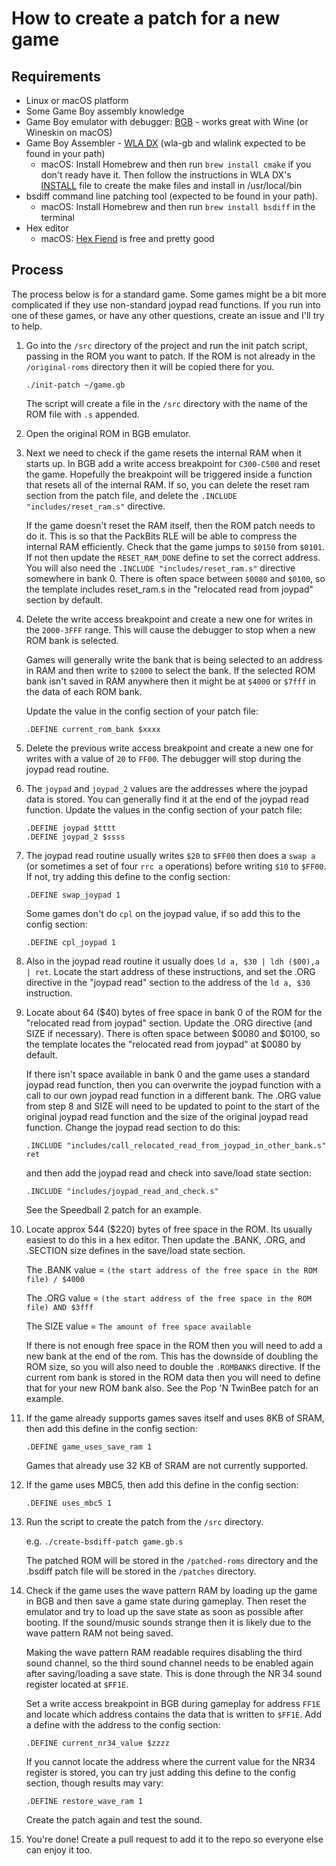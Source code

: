 # How to create a patch for a new game

## Requirements

- Linux or macOS platform
- Some Game Boy assembly knowledge
- Game Boy emulator with debugger: [BGB](http://bgb.bircd.org/) - works great with Wine (or Wineskin on macOS) 
- Game Boy Assembler - [WLA DX](https://github.com/vhelin/wla-dx) (wla-gb and wlalink expected to be found in your path)
  - macOS: Install Homebrew and then run ```brew install cmake``` if you don't ready have it. Then follow the instructions in WLA DX's [INSTALL](https://github.com/vhelin/wla-dx/blob/master/INSTALL) file to create the make files and install in /usr/local/bin
- bsdiff command line patching tool (expected to be found in your path). 
  - macOS: Install Homebrew and then run ```brew install bsdiff``` in the terminal
- Hex editor 
  - macOS: [Hex Fiend](https://github.com/ridiculousfish/HexFiend/releases) is free and pretty good

## Process

The process below is for a standard game.  Some games might be a bit more complicated if they use non-standard joypad read functions.  If you run into one of these games, or have any other questions, create an issue and I'll try to help.


1. Go into the ```/src``` directory of the project and run the init patch script, passing in the ROM you want to patch. If the ROM is not already in the ```/original-roms``` directory then it will be copied there for you.

   ```./init-patch ~/game.gb```

   The script will create a file in the ```/src``` directory with the name of the ROM file with ```.s``` appended.

2. Open the original ROM in BGB emulator.

3. Next we need to check if the game resets the internal RAM when it starts up. In BGB add a write access breakpoint for `C300-C500` and reset the game.  Hopefully the breakpoint will be triggered inside a function that resets all of the internal RAM.  If so, you can delete the reset ram section from the patch file, and delete the ```.INCLUDE "includes/reset_ram.s"``` directive.

   If the game doesn't reset the RAM itself, then the ROM patch needs to do it. This is so that the PackBits RLE will be able to compress the internal RAM efficiently.  Check that the game jumps to ```$0150``` from ```$0101```.  If not then update the ```RESET_RAM_DONE``` define to set the correct address.  You will also need the ```.INCLUDE "includes/reset_ram.s"``` directive somewhere in bank 0. There is often space between ```$0080``` and ```$0100```, so the template includes reset_ram.s in the "relocated read from joypad" section by default.
  
4. Delete the write access breakpoint and create a new one for writes in the ```2000-3FFF``` range. This will cause the debugger to stop when a new ROM bank is selected.  

   Games will generally write the bank that is being selected to an address in RAM and then write to ```$2000``` to select the bank.  If the selected ROM bank isn't saved in RAM anywhere then it might be at ```$4000``` or ```$7fff``` in the data of each ROM bank.

   Update the value in the config section of your patch file:
    
   ```.DEFINE current_rom_bank $xxxx```

5. Delete the previous write access breakpoint and create a new one for writes with a value of ```20``` to ```FF00```.  The debugger will stop during the joypad read routine.

6. The ```joypad``` and ```joypad_2``` values are the addresses where the joypad data is stored.  You can generally find it at the end of the joypad read function. Update the values in the config section of your patch file:

    ```
    .DEFINE joypad $tttt
    .DEFINE joypad_2 $ssss
    ```

7. The joypad read routine usually writes ```$20``` to ```$FF00``` then does a ```swap a``` (or sometimes a set of four ```rrc a``` operations) before writing ```$10``` to ```$FF00```.  If not, try adding this define to the config section:

    ```
    .DEFINE swap_joypad 1
    ```

    Some games don't do ```cpl``` on the joypad value, if so add this to the config section:

    ```
    .DEFINE cpl_joypad 1
    ```

8. Also in the joypad read routine it usually does ```ld a, $30 | ldh ($00),a | ret```. Locate the start address of these instructions, and set the .ORG directive in the "joypad read" section to the address of the ```ld a, $30``` instruction.

9. Locate about 64 ($40) bytes of free space in bank 0 of the ROM for the "relocated read from joypad" section. Update the .ORG directive (and SIZE if necessary). There is often space between $0080 and $0100, so the template locates the "relocated read from joypad" at $0080 by default.

   If there isn't space available in bank 0 and the game uses a standard joypad read function, then you can overwrite the joypad function with a call to our own joypad read function in a different bank. The .ORG value from step 8 and SIZE will need to be updated to point to the start of the original joypad read function and the size of the original joypad read function.  Change the joypad read section to do this:

   ```
   .INCLUDE "includes/call_relocated_read_from_joypad_in_other_bank.s"
   ret
   ```

   and then add the joypad read and check into save/load state section:

   ```.INCLUDE "includes/joypad_read_and_check.s"```

   See the Speedball 2 patch for an example.

10. Locate approx 544 ($220) bytes of free space in the ROM.  Its usually easiest to do this in a hex editor. Then update the .BANK, .ORG, and .SECTION size defines in the save/load state section. 

    The .BANK value = ```(the start address of the free space in the ROM file) / $4000```

    The .ORG value = ```(the start address of the free space in the ROM file) AND $3fff```
	
	  The SIZE value = ```The amount of free space available```


    If there is not enough free space in the ROM then you will need to add a new bank at the end of the rom.  This has the downside of doubling the ROM size, so you will also need to double the ```.ROMBANKS``` directive.  If the current rom bank is stored in the ROM data then you will need to define that for your new ROM bank also.  See the Pop 'N TwinBee patch for an example.


11. If the game already supports games saves itself and uses 8KB of SRAM, then add this define in the config section:

    ```
    .DEFINE game_uses_save_ram 1
    ```

    Games that already use 32 KB of SRAM are not currently supported.

12. If the game uses MBC5, then add this define in the config section:

    ```
    .DEFINE uses_mbc5 1
    ```

13. Run the script to create the patch from the ```/src``` directory.

    e.g. ```./create-bsdiff-patch game.gb.s```

	  The patched ROM will be stored in the ```/patched-roms``` directory and the .bsdiff patch file will be stored in the ```/patches``` directory.

14. Check if the game uses the wave pattern RAM by loading up the game in BGB and then save a game state during gameplay.  Then reset the emulator and try to load up the save state as soon as possible after booting.  If the sound/music sounds strange then it is likely due to the wave pattern RAM not being saved.  

    Making the wave pattern RAM readable requires disabling the third sound channel, so the third sound channel needs to be enabled again after saving/loading a save state.  This is done through the NR 34 sound register located at ```$FF1E```.  

    Set a write access breakpoint in BGB during gameplay for address ```FF1E``` and locate which address contains the data that is written to ```$FF1E```.  Add a define with the address to the config section:

    ```
    .DEFINE current_nr34_value $zzzz
    ```

    If you cannot locate the address where the current value for the NR34 register is stored, you can try just adding this define to the config section, though results may vary:

    ```
    .DEFINE restore_wave_ram 1
    ```
    
    Create the patch again and test the sound.

14. You're done! Create a pull request to add it to the repo so everyone else can enjoy it too.
